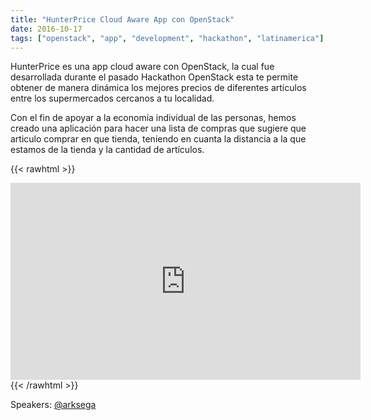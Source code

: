 ```yaml
---
title: "HunterPrice Cloud Aware App con OpenStack"
date: 2016-10-17
tags: ["openstack", "app", "development", "hackathon", "latinamerica"]
---
```

	
HunterPrice es una app cloud aware con OpenStack, la cual fue desarrollada durante el pasado Hackathon OpenStack esta te permite obtener de manera dinámica los mejores precios de diferentes artículos entre los supermercados cercanos a tu localidad.  

Con el fin de apoyar a la economía individual de las personas, hemos creado una aplicación para hacer una lista de compras que sugiere que articulo comprar en que tienda, teniendo en cuanta la distancia a la que estamos de la tienda y la cantidad de artículos.

{{< rawhtml >}}
<iframe width="560" height="315" src="https://www.youtube.com/embed/eH5b6fB6FB8" frameborder="0" allow="accelerometer; autoplay; encrypted-media; gyroscope; picture-in-picture" allowfullscreen></iframe>
{{< /rawhtml >}}


Speakers:
[@arksega](https://github.com/arksega)